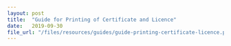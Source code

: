 ```yaml
---
layout: post
title:  "Guide for Printing of Certificate and Licence"
date:   2019-09-30
file_url: "/files/resources/guides/guide-printing-certificate-licence.pdf"
---
```

